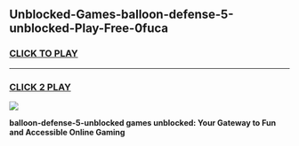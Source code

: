 
## Unblocked-Games-balloon-defense-5-unblocked-Play-Free-0fuca
<h3>
<a href="https://premium76.site?title=balloon-defense-5-unblocked&ref=23A">CLICK TO PLAY</a></h3>
<hr>

<h3>
<a href="https://premium76.site?title=balloon-defense-5-unblocked&ref=23A">CLICK 2 PLAY</a>
  
</h3>

<a href="https://premium76.site?title=balloon-defense-5-unblocked&ref=23A"><img src="https://clearcache.store/games.png"></a>


**balloon-defense-5-unblocked games unblocked: Your Gateway to Fun and Accessible Online Gaming**
